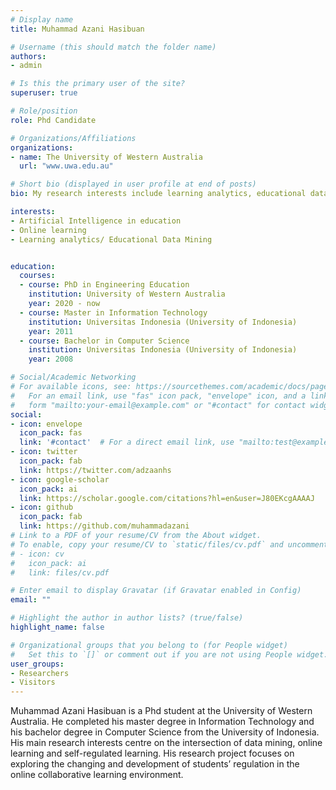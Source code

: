 ```yaml
---
# Display name
title: Muhammad Azani Hasibuan

# Username (this should match the folder name)
authors:
- admin

# Is this the primary user of the site?
superuser: true

# Role/position
role: Phd Candidate

# Organizations/Affiliations
organizations:
- name: The University of Western Australia
  url: "www.uwa.edu.au"

# Short bio (displayed in user profile at end of posts)
bio: My research interests include learning analytics, educational data mining, online learning, and human-computer interaction

interests:
- Artificial Intelligence in education
- Online learning
- Learning analytics/ Educational Data Mining


education:
  courses:
  - course: PhD in Engineering Education
    institution: University of Western Australia
    year: 2020 - now
  - course: Master in Information Technology
    institution: Universitas Indonesia (University of Indonesia)
    year: 2011
  - course: Bachelor in Computer Science
    institution: Universitas Indonesia (University of Indonesia)
    year: 2008

# Social/Academic Networking
# For available icons, see: https://sourcethemes.com/academic/docs/page-builder/#icons
#   For an email link, use "fas" icon pack, "envelope" icon, and a link in the
#   form "mailto:your-email@example.com" or "#contact" for contact widget.
social:
- icon: envelope
  icon_pack: fas
  link: '#contact'  # For a direct email link, use "mailto:test@example.org".
- icon: twitter
  icon_pack: fab
  link: https://twitter.com/adzaanhs
- icon: google-scholar
  icon_pack: ai
  link: https://scholar.google.com/citations?hl=en&user=J80EKcgAAAAJ
- icon: github
  icon_pack: fab
  link: https://github.com/muhammadazani
# Link to a PDF of your resume/CV from the About widget.
# To enable, copy your resume/CV to `static/files/cv.pdf` and uncomment the lines below.
# - icon: cv
#   icon_pack: ai
#   link: files/cv.pdf

# Enter email to display Gravatar (if Gravatar enabled in Config)
email: ""

# Highlight the author in author lists? (true/false)
highlight_name: false

# Organizational groups that you belong to (for People widget)
#   Set this to `[]` or comment out if you are not using People widget.
user_groups:
- Researchers
- Visitors
---
```

Muhammad Azani Hasibuan is a Phd student at the University of Western Australia. He completed his master degree in Information Technology and his bachelor degree in Computer Science from the University of Indonesia. His main research interests centre on the intersection of data mining, online learning and self-regulated learning. His research project focuses on exploring the changing and development of students’ regulation in the online collaborative learning environment.
